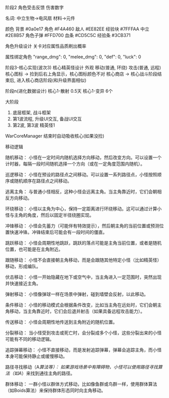 阶段2
  角色受击反馈
  伤害数字

  名词: 中立生物->电风扇 材料->元件

  颜色
  背景 #0a0e17  角色 #F4A460  敌人 #EE82EE  经验块 #7FFFAA  中立 #2E8B57 
  角色子弹 #FFD700  血条 #CD5C5C 经验条 #3CB371

  角色升级设计
  关卡对应属性品质刷出概率

  属性绑定角色
  "range_dmg": 0,
  "melee_dmg": 0,
  "def": 0,
  "luck": 0

阶段3-核心实现(波次3)
  核心精英怪设计
    外观
    移动(普通, 环绕)
    攻击(普通, 远程)
  核心图标 -> 捡到后右上角显示，核心图标颜色不对
  核心商店 -> 核心战斗阶段结束后, 进入核心商店阶段(和升级界面相似)

阶段n(进化数据设计)
  核心1-散射 0.5天
  核心1-变异 6个

大阶段
1. 底层框架, 战斗框架
2. 第1波流程, 升级UI交互, 备战UI交互
3. 第2波, 第3波
  精英怪1

WarCoreManager
结束时自动吸收核心(如果没捡)


移动逻辑

随机移动：
小怪在一定时间内随机选择方向移动，然后改变方向。可以设置一个计时器，每隔一段时间随机选择一个方向（或在一定角度范围内随机）。

巡逻移动：
小怪在预设的路径点之间移动。可以设置一系列路径点，小怪按照顺序或随机顺序在路径点之间移动。

逃离主角：
与普通小怪相反，这种小怪会远离主角。当主角靠近时，它们会朝相反方向移动。

环绕移动：
小怪以主角为中心，保持一定距离进行环绕移动。这可以通过计算小怪与主角的角度，然后以固定半径绕圈实现。

冲锋移动：
小怪会先蓄力（可能伴有特效提示），然后朝主角的当前位置或预测位置快速冲锋。冲锋结束后可能会有一段时间的僵直。

跳跃移动：
小怪会周期性地跳跃，跳跃的落点可能是主角当前位置，或者是随机位置，也可能是在主角附近。

跟随移动：
小怪不会直接朝主角移动，而是会跟随其他特定小怪（比如精英怪）移动，形成编队。

伏击移动：
小怪一开始隐藏在地下或空气中，当主角进入一定范围时，突然出现并快速接近主角。

弹射移动：
小怪像弹球一样在场景中弹射，碰到墙壁会反射，以此移动。

条件移动：
小怪的移动模式会根据条件改变，比如当主角在远处时，它们会朝主角移动，当主角靠近时，它们会后退并射击（如果具备远程攻击能力）。

传送移动：
小怪会周期性地传送到主角附近的随机位置。

分裂移动：
当小怪受到攻击或死亡时，会分裂成多个小怪，这些分裂出来的小怪可能有不同的移动逻辑。

追踪弹幕移动：
小怪不直接移动，而是发射追踪弹幕，弹幕会追踪主角，而小怪本身可能保持静止或缓慢移动。

路径寻找移动（A*算法等）：
如果游戏场景中有障碍物，小怪可以使用路径寻找算法（如A*）来找到通往主角的路径。

群体移动：
一群小怪以群体方式移动，比如像鱼群或鸟群一样，使用群体算法（如Boids算法）来保持群体形态同时向主角移动。